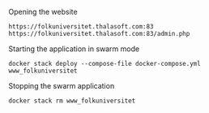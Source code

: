 Opening the website
```
https://folkuniversitet.thalasoft.com:83
https://folkuniversitet.thalasoft.com:83/admin.php
```

Starting the application in swarm mode
```
docker stack deploy --compose-file docker-compose.yml www_folkuniversitet
```

Stopping the swarm application
```
docker stack rm www_folkuniversitet
```

